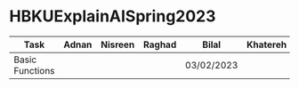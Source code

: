 # HBKUExplainAISpring2023


| Task            | Adnan | Nisreen | Raghad | Bilal      | Khatereh | Momin      | AbdulRahman | Masrat     | Sara       |
| --------------- | ----- | ------- | ------ | ---------- | -------- | ---------- | ----------- | ---------- | ---------- |
| Basic Functions |       |         |        | 03/02/2023 |          | 03/02/2023 |             |            | 02/02/2023 |